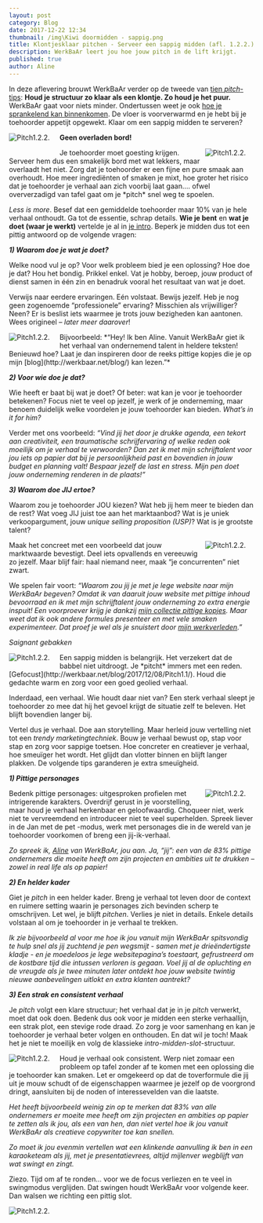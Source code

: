 ```yaml
---
layout: post
category: Blog
date: 2017-12-22 12:34
thumbnail: /img\Kiwi doormidden - sappig.png
title: Klontjesklaar pitchen - Serveer een sappig midden (afl. 1.2.2.)
description: WerkBaAr leert jou hoe jouw pitch in de lift krijgt.
published: true
author: Aline
---
```


In deze aflevering brouwt WerkBaAr verder op de tweede van [tien *pitch*-tips](http://werkbaar.net/blog/2017/12/01/pitch1.0/): **Houd je structuur zo klaar als een klontje. Zo houd je het puur.** WerkBaAr gaat voor niets minder. Ondertussen weet je ook [hoe je sprankelend kan binnenkomen](http://werkbaar.net/blog/2017/12/14/pitch1.2.1/). De vloer is voorverwarmd en je hebt bij je toehoorder appetijt opgewekt. Klaar om een sappig midden te serveren? 

<img alt="Pitch1.2.2." class="img-responsive" style="float: left;margin:0 20px 15px 0" src="/img\Kiwi doormidden - sappig.png">

**Geen overladen bord!**

<img alt="Pitch1.2.2." class="img-responsive" style="float: right;margin:0 20px 15px 0" src="/img\Geen overladen bord - smakelijke plank.png">
Je toehoorder moet goesting krijgen. Serveer hem dus een smakelijk bord met wat lekkers, maar overlaadt het niet. Zorg dat je toehoorder er een fijne en pure smaak aan overhoudt. Hoe meer ingrediënten of smaken je mixt, hoe groter het risico dat je toehoorder je verhaal aan zich voorbij laat gaan…. ofwel oververzadigd van tafel gaat om je *pitch* snel weg te spoelen. 

*Less is more*. Besef dat een gemiddelde toehoorder maar 10% van je hele verhaal onthoudt. Ga tot de essentie, schrap details. **Wie je bent** en **wat je doet (waar je werkt)** vertelde je al in [je intro](http://werkbaar.net/blog/2017/12/14/pitch1.2.1/). Beperk je midden dus tot een pittig antwoord op de volgende vragen: 

***1) Waarom doe je wat je doet?***

Welke nood vul je op? Voor welk probleem bied je een oplossing? Hoe doe je dat? Hou het bondig. Prikkel enkel. Vat je hobby, beroep, jouw product of dienst samen in één zin en benadruk vooral het resultaat van wat je doet.

Verwijs naar eerdere ervaringen. Eén volstaat. Bewijs jezelf. Heb je nog geen zogenoemde “professionele” ervaring? Misschien als vrijwilliger? Neen? Er is beslist iets waarmee je trots jouw bezigheden kan aantonen. Wees origineel – *later meer daarover*!

<img alt="Pitch1.2.2." class="img-responsive" style="float: left;margin:0 20px 15px 0" src="/img\Pittig kopje - smiling cup.png">
Bijvoorbeeld: *“Hey! Ik ben Aline. Vanuit WerkBaAr giet ik het verhaal van ondernemend talent in heldere teksten! Benieuwd hoe? Laat je dan inspireren door de reeks pittige kopjes die je op mijn [blog](http://werkbaar.net/blog/) kan lezen.”*

***2) Voor wie doe je dat?*** 

Wie heeft er baat bij wat je doet? Of beter: wat kan je voor je toehoorder betekenen? Focus niet te veel op jezelf, je werk of je onderneming, maar benoem duidelijk welke voordelen je jouw toehoorder kan bieden. *What’s in it for him?*

Verder met ons voorbeeld: *“Vind jij het door je drukke agenda, een tekort aan creativiteit, een traumatische schrijfervaring of welke reden ook moeilijk om je verhaal te verwoorden? Dan zet ik met mijn schrijftalent voor jou iets op papier dat bij je persoonlijkheid past en bovendien in jouw budget en planning valt! Bespaar jezelf de last en stress. Mijn pen doet jouw onderneming renderen in de plaats!”*

***3) Waarom doe JIJ ertoe?*** 

Waarom zou je toehoorder JOU kiezen? Wat heb jij hem meer te bieden dan de rest? Wat voeg JIJ juist toe aan het marktaanbod? Wat is je uniek verkoopargument, jouw *unique selling proposition (USP)*? Wat is je grootste talent? 

<img alt="Pitch1.2.2." class="img-responsive" style="float: right;margin:0 20px 15px 0" src="/img\Gummybeer - be different.png">
Maak het concreet met een voorbeeld dat jouw marktwaarde bevestigt. Deel iets opvallends en vereeuwig zo jezelf. Maar blijf fair: haal niemand neer, maak “je concurrenten” niet zwart. 

We spelen fair voort: *“Waarom zou jij je met je lege website naar mijn WerkBaAr begeven? Omdat ik van daaruit jouw website met pittige inhoud bevoorraad en ik met mijn schrijftalent jouw onderneming zo extra energie inspuit! Een voorproever krijg je dankzij [mijn collectie pittige kopjes](http://werkbaar.net/blog/). Maar weet dat ik ook andere formules presenteer en met vele smaken experimenteer. Dat proef je wel als je snuistert door [mijn werkverleden](http://werkbaar.net/pittigekopjes/2017/08/04/aline/).”* 

*Saignant gebakken* 

<img alt="Pitch1.2.2." class="img-responsive" style="float: left;margin:0 20px 15px 0" src="/img\Steak saignant.png">
Een sappig midden is belangrijk. Het verzekert dat de babbel niet uitdroogt. Je *pitcht* immers met een reden. [Gefocust](http://werkbaar.net/blog/2017/12/08/Pitch1.1/). Houd die gedachte warm en zorg voor een goed geolied verhaal.

Inderdaad, een verhaal. Wie houdt daar niet van? Een sterk verhaal sleept je toehoorder zo mee dat hij het gevoel krijgt de situatie zelf te beleven. Het blijft bovendien langer bij. 

Vertel dus je verhaal. Doe aan storytelling. Maar herleid jouw vertelling niet tot een *trendy marketingtechniek*. Bouw je verhaal bewust op, stap voor stap en zorg voor sappige toetsen. Hoe concreter en creatiever je verhaal, hoe smeuïger het wordt. Het glijdt dan vlotter binnen en blijft langer plakken. De volgende tips garanderen je extra smeuïgheid.

***1) Pittige personages***

<img alt="Pitch1.2.2." class="img-responsive" style="float: right;margin:0 20px 15px 0" src="/img\Pittig personnage - klein groen mannetje.png">
Bedenk pittige personages: uitgesproken profielen met intrigerende karakters. Overdrijf gerust in je voorstelling, maar houd je verhaal herkenbaar en geloofwaardig. Choqueer niet, werk niet te vervreemdend en introduceer niet te veel superhelden. Spreek liever in de Jan met de pet -modus, werk met personages die in de wereld van je toehoorder voorkomen of breng een jij-ik-verhaal. 

*Zo spreek ik, [Aline](http://werkbaar.net/#gastvrouw) van WerkBaAr, jou aan. Ja, “jij”: een van de 83% pittige ondernemers die moeite heeft om zijn projecten en ambities uit te drukken – zowel in real life als op papier!*

***2) En helder kader***

Giet je *pitch* in een helder kader. Breng je verhaal tot leven door de context en ruimere setting waarin je personages zich bevinden scherp te omschrijven. Let wel, je blijft *pitchen*. Verlies je niet in details. Enkele details volstaan al om je toehoorder in je verhaal te trekken. 

*Ik zie bijvoorbeeld al voor me hoe ik jou vanuit mijn WerkBaAr spitsvondig te hulp snel als jij zuchtend je pen wegsmijt - samen met je drieëndertigste kladje - en je moedeloos je lege websitepagina’s toestaart, gefrustreerd om de kostbare tijd die intussen verloren is gegaan. Voel jij al de opluchting en de vreugde als je twee minuten later ontdekt hoe jouw website twintig nieuwe aanbevelingen uitlokt en extra klanten aantrekt?* 

***3) Een strak en consistent verhaal***

Je *pitch* volgt een klare structuur; het verhaal dat je in je *pitch* verwerkt, moet dat ook doen. Bedenk dus ook voor je midden een sterke verhaallijn, een strak plot, een stevige rode draad. Zo zorg je voor samenhang en kan je toehoorder je verhaal beter volgen en onthouden. En dat wil je toch! Maak het je niet te moeilijk en volg de klassieke *intro-midden-slot*-structuur. 

<img alt="Pitch1.2.2." class="img-responsive" style="float: left;margin:0 20px 15px 0" src="/img\Rode draad - twee verbonden kopjes.png">
Houd je verhaal ook consistent. Werp niet zomaar een probleem op tafel zonder af te komen met een oplossing die je toehoorder kan smaken. Let er omgekeerd op dat de toverformule die jij uit je mouw schudt of de eigenschappen waarmee je jezelf op de voorgrond dringt, aansluiten bij de noden of interessevelden van die laatste. 

*Het heeft bijvoorbeeld weinig zin op te merken dat 83% van alle ondernemers er moeite mee heeft om zijn projecten en ambities op papier te zetten als ik jou, als een van hen, dan niet vertel hoe ik jou vanuit WerkBaAr als creatieve copywriter toe kan snellen.* 

*Zo moet ik jou evenmin vertellen wat een klinkende aanvulling ik ben in een karaoketeam als jij, met je presentatievrees, altijd mijlenver wegblijft van wat swingt en zingt.* 

Ziezo. Tijd om af te ronden… voor we de focus verliezen en te veel in swingmodus verglijden. Dat swingen houdt WerkBaAr voor volgende keer. Dan walsen we richting een pittig slot. 

<img alt="Pitch1.2.2." class="img-responsive" style="float: middle;margin:0 20px 15px 0" src="/img\Swingende pepers.png">

<br><br><br><br><br><br><br><br>

